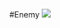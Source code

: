 #Enemy 
![](https://lh5.googleusercontent.com/dvBTvmMUa3KpEaiD4uamdpThxs32OMcKwTv8mF_2Vmoc9bB_xIM0wSseTQGhTrxSZR1iVgF9GD25mn6E8P7RnfgWygZBWZ7RpxXXpBFmVrxzW2LV6F1OYA2RjXZPZLGNuT9U6mB6)